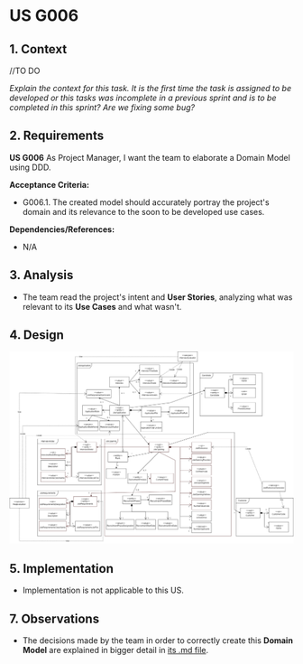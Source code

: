 # US G006

## 1. Context

//TO DO

*Explain the context for this task. It is the first time the task is assigned to be developed or this tasks was incomplete in a previous sprint and is to be completed in this sprint? Are we fixing some bug?*

## 2. Requirements

**US G006** As Project Manager, I want the team to elaborate a Domain Model using DDD.

**Acceptance Criteria:**

- G006.1. The created model should accurately portray the project's domain and its relevance to the soon to be developed use cases.

**Dependencies/References:**

* N/A

## 3. Analysis

* The team read the project's intent and **User Stories**, analyzing what was relevant to its **Use Cases** and what wasn't.

## 4. Design

![DDD Domain Model](../../../geral/domain_model/files/domain_model.png)

## 5. Implementation

* Implementation is not applicable to this US.

## 7. Observations

* The decisions made by the team in order to correctly create this **Domain Model** are explained in bigger detail in [its .md file](../../../geral/domain_model/domain_model.md).